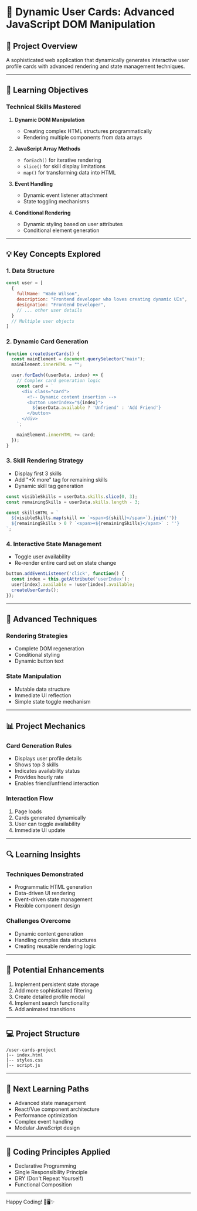 # 🌟 Dynamic User Cards: Advanced JavaScript DOM Manipulation

## 📘 Project Overview
A sophisticated web application that dynamically generates interactive user profile cards with advanced rendering and state management techniques.

---

## 🎯 Learning Objectives

### Technical Skills Mastered
1. **Dynamic DOM Manipulation**
   - Creating complex HTML structures programmatically
   - Rendering multiple components from data arrays

2. **JavaScript Array Methods**
   - `forEach()` for iterative rendering
   - `slice()` for skill display limitations
   - `map()` for transforming data into HTML

3. **Event Handling**
   - Dynamic event listener attachment
   - State toggling mechanisms

4. **Conditional Rendering**
   - Dynamic styling based on user attributes
   - Conditional element generation

---

## 💡 Key Concepts Explored

### 1. Data Structure
```javascript
const user = [
  {
    fullName: "Wade Wilson",
    description: "Frontend developer who loves creating dynamic UIs",
    designation: "Frontend Developer",
    // ... other user details
  }
  // Multiple user objects
]
```

### 2. Dynamic Card Generation
```javascript
function createUserCards() {
  const mainElement = document.querySelector("main");
  mainElement.innerHTML = "";

  user.forEach((userData, index) => {
    // Complex card generation logic
    const card = `
      <div class="card">
        <!-- Dynamic content insertion -->
        <button userIndex="${index}">
          ${userData.available ? 'Unfriend' : 'Add Friend'}
        </button>
      </div>
    `;

    mainElement.innerHTML += card;
  });
}
```

### 3. Skill Rendering Strategy
- Display first 3 skills
- Add "+X more" tag for remaining skills
- Dynamic skill tag generation

```javascript
const visibleSkills = userData.skills.slice(0, 3);
const remainingSkills = userData.skills.length - 3;

const skillsHTML = `
  ${visibleSkills.map(skill => `<span>${skill}</span>`).join('')}
  ${remainingSkills > 0 ? `<span>+${remainingSkills}</span>` : ''}
`;
```

### 4. Interactive State Management
- Toggle user availability
- Re-render entire card set on state change

```javascript
button.addEventListener('click', function() {
  const index = this.getAttribute('userIndex');
  user[index].available = !user[index].available;
  createUserCards();
});
```

---

## 🚀 Advanced Techniques

### Rendering Strategies
- Complete DOM regeneration
- Conditional styling
- Dynamic button text

### State Manipulation
- Mutable data structure
- Immediate UI reflection
- Simple state toggle mechanism

---

## 📊 Project Mechanics

### Card Generation Rules
- Displays user profile details
- Shows top 3 skills
- Indicates availability status
- Provides hourly rate
- Enables friend/unfriend interaction

### Interaction Flow
1. Page loads
2. Cards generated dynamically
3. User can toggle availability
4. Immediate UI update

---

## 🔍 Learning Insights

### Techniques Demonstrated
- Programmatic HTML generation
- Data-driven UI rendering
- Event-driven state management
- Flexible component design

### Challenges Overcome
- Dynamic content generation
- Handling complex data structures
- Creating reusable rendering logic

---

## 🎨 Potential Enhancements
1. Implement persistent state storage
2. Add more sophisticated filtering
3. Create detailed profile modal
4. Implement search functionality
5. Add animated transitions

---

## 💻 Project Structure
```
/user-cards-project
|-- index.html
|-- styles.css
|-- script.js
```

---

## 🚦 Next Learning Paths
- Advanced state management
- React/Vue component architecture
- Performance optimization
- Complex event handling
- Modular JavaScript design

---

## 🌈 Coding Principles Applied
- Declarative Programming
- Single Responsibility Principle
- DRY (Don't Repeat Yourself)
- Functional Composition

---

Happy Coding! 🚀🖥️✨
